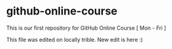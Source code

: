 # github-online-course
This is our first repository for GitHub Online Course [ Mon - Fri ]

This file was edited on locally trible.
New edit is here :)